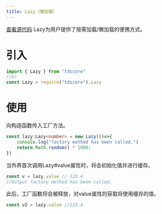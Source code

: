 ```yaml
---
title: Lazy（懒加载）
---
```

[查看源代码](https://github.com/zsh2401/tdscore/blob/master/src/Lazy.ts)
Lazy为用户提供了按需加载/懒加载的便携方式。

# 引入
```typescript
import { Lazy } from "tdscore"
//or
const Lazy = require("tdscore").Lazy
```
# 使用
向构造函数传入工厂方法。
```typescript
const lazy:Lazy<number> = new Lazy(()=>{
    console.log("factory method has been called.")
    return Math.random() * 1000;
})
```
当外界首次调用Lazy#value属性时，将会初始化值并进行缓存。
```typescript
const v = lazy.value // 123.4
//Output factory method has been called.
```
此后，工厂函数将会被释放，对value属性的获取将使用缓存的值。
```typescript
const v2 = lazy.value //123.4
```
